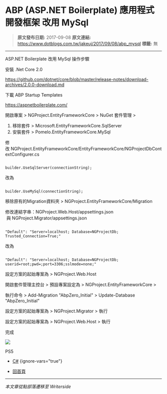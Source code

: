 # ABP (ASP.NET Boilerplate) 應用程式開發框架 改用 MySql

> **原文發布日期:** 2017-09-08
> **原文連結:** https://www.dotblogs.com.tw/jakeuj/2017/09/08/abp_mysql
> **標籤:** 無

---

ASP.NET Boilerplate 改用 MySql 操作步驟

安裝 .Net Core 2.0

https://github.com/dotnet/core/blob/master/release-notes/download-archives/2.0.0-download.md

下載 ABP Startup Templates

https://aspnetboilerplate.com/

開啟專案 > NGProject.EntityFrameworkCore > NuGet 套件管理 >

1. 移除套件 > Microsoft.EntityFrameworkCore.SqlServer
2. 安裝套件 > Pomelo.EntityFrameworkCore.MySql

修改 NGProject.EntityFrameworkCore/EntityFrameworkCore/NGProjectDbContextConfigurer.cs

```

builder.UseSqlServer(connectionString);
```

改為

```

builder.UseMySql(connectionString);
```

移除原有的Migration資料夾 > NGProject.EntityFrameworkCore/Migration

修改連結字串：NGProject.Web.Host/appsettings.json  與 NGProject.Migrator/appsettings.json

```

"Default": "Server=localhost; Database=NGProjectDb; Trusted_Connection=True;"
```

改為

```

"Default": "Server=localhost; Database=NGProjectDb; userid=root;pwd=;port=3306;sslmode=none;"
```

設定方案的起始專案為 > NGProject.Web.Host

開啟套件管理主控台 > 預設專案設定為 > NGProject.EntityFrameworkCore >

執行命令 > Add-Migration "AbpZero\_Initial" > Update-Database "AbpZero\_Initial"

設定方案的起始專案為 > NGProject.Migrator > 執行

設定方案的起始專案為 > NGProject.Web.Host > 執行

完成

![](https://card.psnprofiles.com/1/jakeuj.png)

PS5

* [C#](/jakeuj/Tags?qq=C%23)
{ignore-vars="true"}

* [回首頁](/jakeuj)

---

*本文章從點部落遷移至 Writerside*
